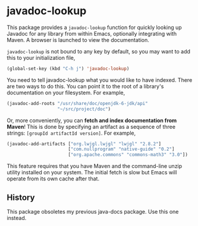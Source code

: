 # javadoc-lookup

This package provides a `javadoc-lookup` function for quickly looking
up Javadoc for any library from within Emacs, optionally integrating
with Maven. A browser is launched to view the documentation.

`javadoc-lookup` is not bound to any key by default, so you may want
to add this to your initialization file,

```el
(global-set-key (kbd "C-h j") 'javadoc-lookup)
````

You need to tell javadoc-lookup what you would like to have
indexed. There are two ways to do this. You can point it to the root
of a library's documentation on your filesystem. For example,

```el
(javadoc-add-roots "/usr/share/doc/openjdk-6-jdk/api"
                   "~/src/project/doc")
```

Or, more conveniently, you can **fetch and index documentation from
Maven**! This is done by specifying an artifact as a sequence of three
strings: `[groupId artifactId version]`. For example,

```el
(javadoc-add-artifacts ["org.lwjgl.lwjgl" "lwjgl" "2.8.2"]
                       ["com.nullprogram" "native-guide" "0.2"]
                       ["org.apache.commons" "commons-math3" "3.0"])
```

This feature requires that you have Maven and the command-line unzip
utility installed on your system. The initial fetch is slow but Emacs
will operate from its own cache after that.

## History

This package obsoletes my previous java-docs package. Use this one
instead.
